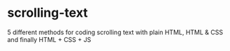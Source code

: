 # scrolling-text
5 different methods for coding scrolling text with plain HTML, HTML &amp; CSS and finally HTML + CSS + JS
